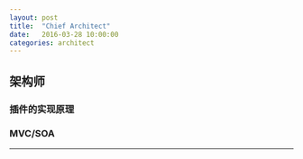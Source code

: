 ```yaml
---
layout: post
title:  "Chief Architect"
date:   2016-03-28 10:00:00
categories: architect
---
```


架构师
-----

### 插件的实现原理



### MVC/SOA






- - -